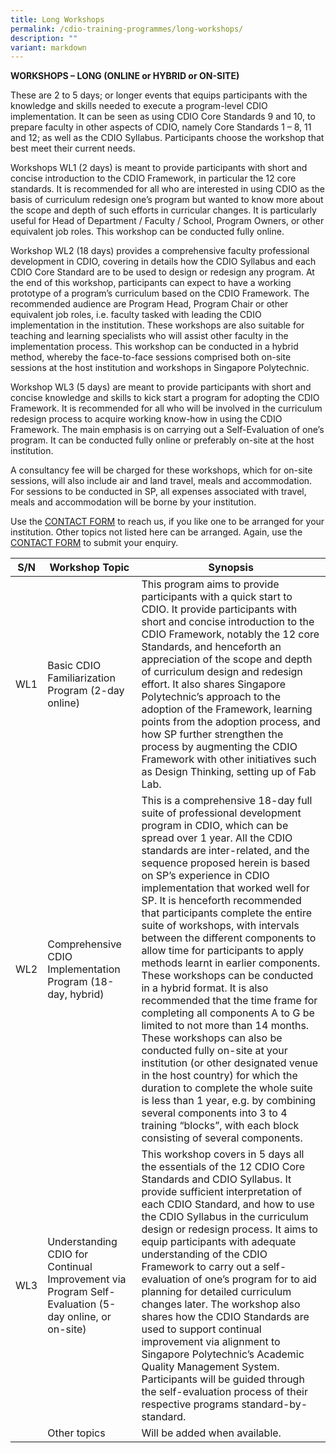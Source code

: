 ```yaml
---
title: Long Workshops
permalink: /cdio-training-programmes/long-workshops/
description: ""
variant: markdown
---
```

**WORKSHOPS – LONG (ONLINE or HYBRID or ON-SITE)**

These are 2 to 5 days; or longer events that equips participants with the knowledge and skills needed to execute a program-level CDIO implementation. It can be seen as using CDIO Core Standards 9 and 10, to prepare faculty in other aspects of CDIO, namely Core Standards 1 – 8, 11 and 12; as well as the CDIO Syllabus. Participants choose the workshop that best meet their current needs.

Workshops WL1 (2 days) is meant to provide participants with short and concise introduction to the CDIO Framework, in particular the 12 core standards. It is recommended for all who are interested in using CDIO as the basis of curriculum redesign one’s program but wanted to know more about the scope and depth of such efforts in curricular changes. It is particularly useful for Head of Department / Faculty / School, Program Owners, or other equivalent job roles. This workshop can be conducted fully online.

Workshop WL2 (18 days) provides a comprehensive faculty professional development in CDIO, covering in details how the CDIO Syllabus and each CDIO Core Standard are to be used to design or redesign any program. At the end of this workshop, participants can expect to have a working prototype of a program’s curriculum based on the CDIO Framework. The recommended audience are Program Head, Program Chair or other equivalent job roles, i.e. faculty tasked with leading the CDIO implementation in the institution. These workshops are also suitable for teaching and learning specialists who will assist other faculty in the implementation process. This workshop can be conducted in a hybrid method, whereby the face-to-face sessions comprised both on-site sessions at the host institution and workshops in Singapore Polytechnic.

Workshop WL3 (5 days) are meant to provide participants with short and concise knowledge and skills to kick start a program for adopting the CDIO Framework. It is recommended for all who will be involved in the curriculum redesign process to acquire working know-how in using the CDIO Framework. The main emphasis is on carrying out a Self-Evaluation of one’s program. It can be conducted fully online or preferably on-site at the host institution.

A consultancy fee will be charged for these workshops, which for on-site sessions, will also include air and land travel, meals and accommodation. For sessions to be conducted in SP, all expenses associated with travel, meals and accommodation will be borne by your institution.

Use the [CONTACT FORM](https://www.form.gov.sg/#!/621d82477ef19c001210bd7a) to reach us, if you like one to be arranged for your institution. Other topics not listed here can be arranged. Again, use the [CONTACT FORM](https://www.form.gov.sg/#!/621d82477ef19c001210bd7a) to submit your enquiry.



| S/N | Workshop Topic | Synopsis |
| -------- | -------- | -------- |
| WL1     | Basic CDIO Familiarization Program (2-day online)     | This program aims to provide participants with a quick start to CDIO. It provide participants with short and concise introduction to the CDIO Framework, notably the 12 core Standards, and henceforth an appreciation of the scope and depth of curriculum design and redesign effort. It also shares Singapore Polytechnic’s approach to the adoption of the Framework, learning points from the adoption process, and how SP further strengthen the process by augmenting the CDIO Framework with other initiatives such as Design Thinking, setting up of Fab Lab.     |
| WL2     | Comprehensive CDIO Implementation Program (18-day, hybrid)     | This is a comprehensive 18-day full suite of professional development program in CDIO, which can be spread over 1 year. All the CDIO standards are inter-related, and the sequence proposed herein is based on SP’s experience in CDIO implementation that worked well for SP. It is henceforth recommended that participants complete the entire suite of workshops, with intervals between the different components to allow time for participants to apply methods learnt in earlier components. These workshops can be conducted in a hybrid format. It is also recommended that the time frame for completing all components A to G be limited to not more than 14 months. These workshops can also be conducted fully on-site at your institution (or other designated venue in the host country) for which the duration to complete the whole suite is less than 1 year, e.g. by combining several components into 3 to 4 training “blocks”, with each block consisting of several components.     |
| WL3     | Understanding CDIO for Continual Improvement via Program Self-Evaluation (5-day online, or on-site)     | This workshop covers in 5 days all the essentials of the 12 CDIO Core Standards and CDIO Syllabus. It provide sufficient interpretation of each CDIO Standard, and how to use the CDIO Syllabus in the curriculum design or redesign process. It aims to equip participants with adequate understanding of the CDIO Framework to carry out a self-evaluation of one’s program for to aid planning for detailed curriculum changes later. The workshop also shares how the CDIO Standards are used to support continual improvement via alignment to Singapore Polytechnic’s Academic Quality Management System. Participants will be guided through the self-evaluation process of their respective programs standard-by-standard.    |
|      | Other topics     | Will be added when available.    |